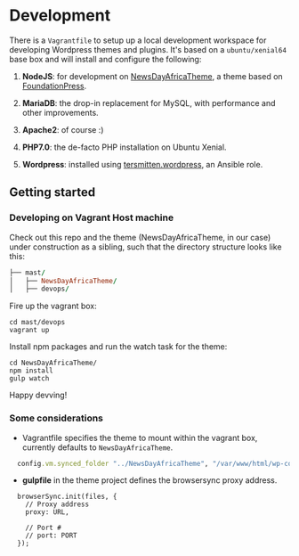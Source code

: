 # Development

There is a `Vagrantfile` to setup up a local development workspace for developing Wordpress themes and plugins.
It's based on a `ubuntu/xenial64` base box and will install and configure the following:

1. **NodeJS**: for development on [NewsDayAfricaTheme](https://github.com/the-mast/NewsDayAfricaTheme), 
a theme based on [FoundationPress](https://github.com/olefredrik/FoundationPress).

2. **MariaDB**: the drop-in replacement for MySQL, with performance and other improvements.

3. **Apache2**: of course :)

4. **PHP7.0**: the de-facto PHP installation on Ubuntu Xenial.

5. **Wordpress**: installed using [tersmitten.wordpress](http://galaxy.ansible.com/roles/tersmitten/wordpress), an Ansible role.

## Getting started

### Developing on Vagrant Host machine

Check out this repo and the theme (NewsDayAfricaTheme, in our case) under construction as a sibling,
such that the directory structure looks like this:

```RUBY
├── mast/
│   ├── NewsDayAfricaTheme/
│   ├── devops/
```

Fire up the vagrant box:

```SHELL
cd mast/devops
vagrant up
```

Install npm packages and run the watch task for the theme:

```SHELL
cd NewsDayAfricaTheme/
npm install
gulp watch
```

Happy devving!

### Some considerations

+ Vagrantfile specifies the theme to mount within the vagrant box, currently defaults to `NewsDayAfricaTheme`.

```RUBY
  config.vm.synced_folder "../NewsDayAfricaTheme", "/var/www/html/wp-content/themes/newsdayafrica"
```

+ **gulpfile** in the theme project defines the browsersync proxy address.
```JS
  browserSync.init(files, {
    // Proxy address
    proxy: URL,

    // Port #
    // port: PORT
  });
```
